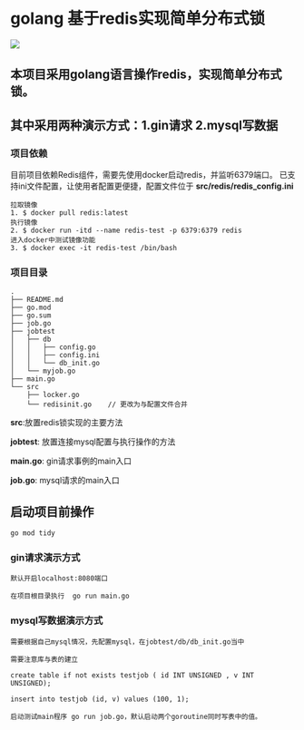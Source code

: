 # golang 基于redis实现简单分布式锁
![](https://github.com/googs1025/golang-lock-by-redis/blob/main/image/%E6%B5%81%E7%A8%8B%E5%9B%BE%20(1).jpg?ram=true)
## 本项目采用golang语言操作redis，实现简单分布式锁。
## 其中采用两种演示方式：1.gin请求 2.mysql写数据
### 项目依赖
目前项目依赖Redis组件，需要先使用docker启动redis，并监听6379端口。
已支持ini文件配置，让使用者配置更便捷，配置文件位于 **src/redis/redis_config.ini**
```
拉取镜像
1. $ docker pull redis:latest
执行镜像
2. $ docker run -itd --name redis-test -p 6379:6379 redis
进入docker中测试镜像功能
3. $ docker exec -it redis-test /bin/bash
```
### 项目目录
```bigquery
.
├── README.md
├── go.mod
├── go.sum
├── job.go
├── jobtest
│   ├── db
│   │   ├── config.go
│   │   ├── config.ini
│   │   └── db_init.go
│   └── myjob.go
├── main.go
└── src
    ├── locker.go
    └── redisinit.go    // 更改为与配置文件合并

```
**src**:放置redis锁实现的主要方法

**jobtest**: 放置连接mysql配置与执行操作的方法

**main.go**: gin请求事例的main入口

**job.go**: mysql请求的main入口

## 启动项目前操作
`go mod tidy`

### gin请求演示方式
`
默认开启localhost:8080端口
`

`在项目根目录执行  go run main.go`



### mysql写数据演示方式
`需要根据自己mysql情况，先配置mysql，在jobtest/db/db_init.go当中`

`需要注意库与表的建立`

`create table if not exists testjob ( id INT UNSIGNED , v INT UNSIGNED);`

`insert into testjob (id, v) values (100, 1);`

`启动测试main程序 go run job.go，默认启动两个goroutine同时写表中的值。`

